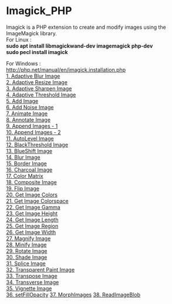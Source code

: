 # Imagick_PHP
 Imagick is a PHP extension to create and modify images using the ImageMagick library. 
 <br>
 For Linux :
 <br>
 <strong>sudo apt install libmagickwand-dev imagemagick php-dev</strong><br>
 <strong>sudo pecl install imagick</strong><br>
 
 For Windows : <br>
 http://php.net/manual/en/imagick.installation.php
<br>
<a href="/Imagick/adaptiveblurimage.php">1. Adaptive Blur Image</a>
<br>
<a href="/Imagick/adaptiveResizeimage.php">2. Adaptive Resize Image</a>
<br>
<a href="/Imagick/adaptiveSharpenImage.php">3. Adaptive Sharpen Image</a>
<br>
<a href="/Imagick/adaptiveThresholdImage.php">4. Adaptive Threshold Image</a>
<br>
<a href="/Imagick/addImage.php">5. Add Image</a>
<br>
<a href="/Imagick/addNoiseImage.php">6. Add Noise Image</a>
<br>
<a href="/Imagick/animateImages.php">7. Animate Image</a>
<br>
<a href="/Imagick/annotateImage.php">8. Annotate Image</a>
<br>
<a href="/Imagick/appendImages1.php">9. Append Images - 1</a>
<br>
<a href="/Imagick/appendImages2.php">10. Append Images - 2</a>
<br>
<a href="/Imagick/autoLevelImage.php">11. AutoLevel Image</a>
<br>
<a href="/Imagick/blackThresholdImage.php">12. BlackThreshold Image</a>
<br>
<a href="/Imagick/blueShiftImage.php">13. BlueShift Image</a>
<br>
<a href="/Imagick/blurImage.php">14. Blur Image</a>
<br>
<a href="/Imagick/borderImage.php">15. Border Image</a>
<br>
<a href="/Imagick/charcoalImage.php">16. Charcoal Image</a>
<br>
<a href="/Imagick/colorMatrix.php">17. Color Matrix</a>
<br>
<a href="/Imagick/compositeImage.php">18. Composite Image</a>
<br>
<a href="/Imagick/flipImage.php">19. Flip Image</a>
<br>
<a href="/Imagick/getImageColors.php">20. Get Image Colors</a>
<br>
<a href="/Imagick/getImageColorspace.php">21. Get Image Colorspace</a>
<br>
<a href="/Imagick/getImageGamma.php">22. Get Image Gamma</a>
<br>
<a href="/Imagick/getImageHeight.php">23. Get Image Height</a>
<br>
<a href="/Imagick/getImageLength.php">24. Get Image Length</a>
<br>
<a href="/Imagick/getImageRegion.php">25. Get Image Region</a>
<br>
<a href="/Imagick/getImageWidth.php">26. Get Image Width</a>
<br>
<a href="/Imagick/magnifyImage.php">27. Magnify Image</a>
<br>
<a href="/Imagick/minifyImage.php">28. Minify Image</a>
<br>
<a href="/Imagick/rotateimage.php">29. Rotate Image</a>
<br>
<a href="/Imagick/shadeImage.php">30. Shade Image</a>
<br>
<a href="/Imagick/spliceImage.php">31. Splice Image</a>
<br>
<a href="/Imagick/transparentPaintImage.php">32. Transparent Paint Image</a>
<br>
<a href="/Imagick/transposeImage.php">33. Transpose Image</a>
<br>
<a href="/Imagick/transverseImage.php">34. Transverse Image</a>
<br>
<a href="/Imagick/vignetteImage.php">35. Vignette Image</a>
<br>
<a href="https://www.geeksforgeeks.org/php-imagickdraw-setfillopacity-function/">36. setFillOpacity</a>
<a href="https://www.geeksforgeeks.org/php-imagick-morphimages-function/">37. MorphImages</a>
<a href="https://www.geeksforgeeks.org/php-imagick-readimageblob-function/">38. ReadImageBlob</a>
